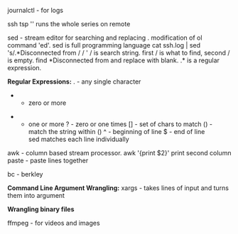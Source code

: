 journalctl - for logs

ssh tsp '<series of commands >' runs the whole series on remote

sed - stream editor for searching and replacing . modification of ol command 'ed'. sed is full programming language
cat ssh.log | sed 's/.*Disconnected from / / ' / is search string. first / is what to find, second / is empty. find *Disconnected from and replace with blank. .\* is a regular expression.

**Regular Expressions:**
. - any single character

- - zero or more

* - one or more
    ? - zero or one times
    [] - set of chars to match
    () - match the string within ()
    ^ - beginning of line
    $ - end of line  
    sed matches each line individually

awk - column based stream processor. awk '{print $2}' print second column
paste - paste lines together

bc - berkley

**Command Line Argument Wrangling:**
xargs - takes lines of input and turns them into argument

**Wrangling binary files**

ffmpeg - for videos and images
